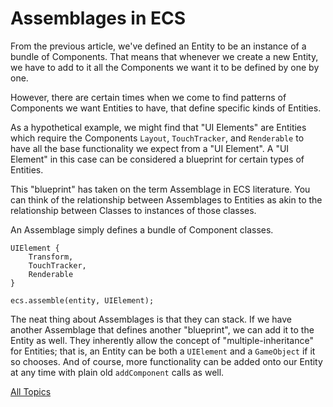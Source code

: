 Assemblages in ECS
==

From the previous article, we've defined an Entity to be an instance of a bundle of Components. That means that whenever we create a new Entity, we have to add to it all the Components we want it to be defined by one by one.

However, there are certain times when we come to find patterns of Components we want Entities to have, that define specific kinds of Entities. 

As a hypothetical example, we might find that "UI Elements" are Entities which require the Components `Layout`, `TouchTracker`, and `Renderable` to have all the base functionality we expect from a "UI Element". A "UI Element" in this case can be considered a blueprint for certain types of Entities.

This "blueprint" has taken on the term Assemblage in ECS literature. You can think of the relationship between Assemblages to Entities as akin to the relationship between Classes to instances of those classes.

An Assemblage simply defines a bundle of Component classes.

~~~
UIElement {
    Transform,
    TouchTracker,
    Renderable
}

ecs.assemble(entity, UIElement);
~~~

The neat thing about Assemblages is that they can stack. If we have another Assemblage that defines another "blueprint", we can add it to the Entity as well. They inherently allow the concept of "multiple-inheritance" for Entities; that is, an Entity can be both a `UIElement` and a `GameObject` if it so chooses. And of course, more functionality can be added onto our Entity at any time with plain old `addComponent` calls as well.

[All Topics](https://github.com/dyarosla/D-ECS)
